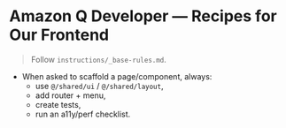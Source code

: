 # Amazon Q Developer — Recipes for Our Frontend
> Follow `instructions/_base-rules.md`.

- When asked to scaffold a page/component, always:
  - use `@/shared/ui` / `@/shared/layout`,
  - add router + menu,
  - create tests,
  - run an a11y/perf checklist.
